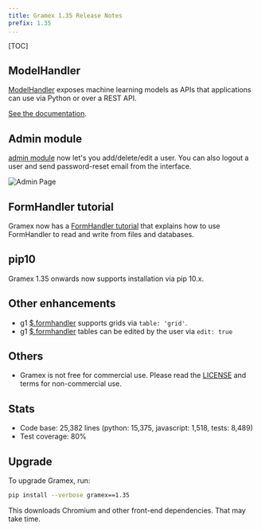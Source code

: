 ```yaml
---
title: Gramex 1.35 Release Notes
prefix: 1.35
...
```


[TOC]

## ModelHandler

[ModelHandler](../../modelhandler/) exposes machine learning models as APIs
that applications can use via Python or over a REST API.

[See the documentation](../../modelhandler/).

## Admin module

[admin module](../../admin/) now let's you add/delete/edit a user. You can also
logout a user and send password-reset email from the interface.

![Admin Page](admin-page.png)

## FormHandler tutorial

Gramex now has a [FormHandler tutorial](../../tutorials/) that explains how to
use FormHandler to read and write from files and databases.

## pip10

Gramex 1.35 onwards now supports installation via pip 10.x.

## Other enhancements

- g1 [$.formhandler](https://code.gramener.com/cto/g1#formhandler) supports
  grids via `table: 'grid'`.
- g1 [$.formhandler](https://code.gramener.com/cto/g1#formhandler) tables can be
  edited by the user via `edit: true`

## Others

- Gramex is not free for commercial use. Please read the
  [LICENSE](https://github.com/gramener/gramex/blob/master/LICENSE.rst) and
  terms for non-commercial use.

## Stats

- Code base: 25,382 lines (python: 15,375, javascript: 1,518, tests: 8,489)
- Test coverage: 80%

## Upgrade

To upgrade Gramex, run:

```bash
pip install --verbose gramex==1.35
```

This downloads Chromium and other front-end dependencies. That may take time.
